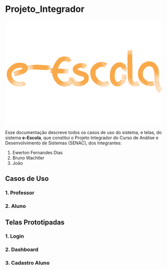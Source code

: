 # Projeto_Integrador

![The Brand of e-Escola system!](/assets/images/logo-light.png "brand-e-escola")

Esse documentação descreve todos os casos de uso do sistema, e telas, do sistema **e-Escola**, que constitui o Projeto Integrador do Curso de Análise e Desenvolvimento de Sistemas (SENAC), dos Integrantes:

1. Ewerton Fernandes Dias
2. Bruno Wachtler
3. João

## Casos de Uso

### 1. Professor


### 2. Aluno


## Telas Prototipadas

### 1. Login

### 2. Dashboard

### 3. Cadastro Aluno
